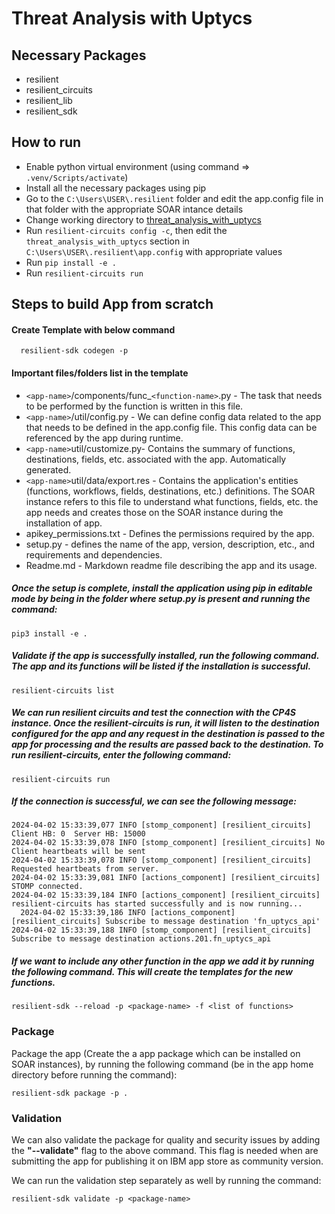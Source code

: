 # Threat Analysis with Uptycs

## Necessary Packages

- resilient
- resilient_circuits
- resilient_lib
- resilient_sdk

## How to run

- Enable python virtual environment (using command => ``.venv/Scripts/activate``)
- Install all the necessary packages using pip
- Go to the ``C:\Users\USER\.resilient`` folder and edit the app.config file in that folder with the appropriate SOAR intance details
- Change working directory to [threat_analysis_with_uptycs](https://github.com/kadirikumar-uptycs/QRADAR-SOAR-V1/tree/main/threat_analysis_with_uptycs)
- Run ``resilient-circuits config -c``, then edit the ``threat_analysis_with_uptycs`` section in ``C:\Users\USER\.resilient\app.config`` with appropriate values
- Run ``pip install -e .``
- Run ``resilient-circuits run``

## Steps to build App from scratch

#### Create Template with below command

```
  resilient-sdk codegen -p 
```

#### Important files/folders list in the template

- `<app-name>`/components/func_`<function-name>`.py - The task that needs to be performed by the function is written in this file.
- `<app-name>`/util/config.py - We can define config data related to the app that needs to be defined in the app.config file. This config data can be referenced by the app during runtime.
- `<app-name>`util/customize.py- Contains the summary of functions, destinations, fields, etc. associated with the app. Automatically generated.
- `<app-name>`util/data/export.res - Contains the application's entities (functions, workflows, fields, destinations, etc.) definitions. The SOAR instance refers to this file to understand what functions, fields, etc. the app needs and creates those on the SOAR instance during the installation of app.
- apikey_permissions.txt - Defines the permissions required by the app.
- setup.py - defines the name of the app, version, description, etc., and requirements and dependencies.
- Readme.md - Markdown readme file describing the app and its usage.

##### Once the setup is complete, install the application using pip in editable mode by being in the folder where setup.py is present and running the command:

```
pip3 install -e .
```

##### Validate if the app is successfully installed, run the following command. The app and its functions will be listed if the installation is successful.

```
resilient-circuits list
```

##### We can run resilient circuits and test the connection with the CP4S instance. Once the resilient-circuits is run, it will listen to the destination configured for the app and any request in the destination is passed to the app for processing and the results are passed back to the destination. To run resilient-circuits, enter the following command:

```
resilient-circuits run
```

##### If the connection is successful, we can see the following message:

```
2024-04-02 15:33:39,077 INFO [stomp_component] [resilient_circuits] Client HB: 0  Server HB: 15000
2024-04-02 15:33:39,078 INFO [stomp_component] [resilient_circuits] No Client heartbeats will be sent
2024-04-02 15:33:39,078 INFO [stomp_component] [resilient_circuits] Requested heartbeats from server.
2024-04-02 15:33:39,081 INFO [actions_component] [resilient_circuits] STOMP connected.
2024-04-02 15:33:39,184 INFO [actions_component] [resilient_circuits] resilient-circuits has started successfully and is now running...
  2024-04-02 15:33:39,186 INFO [actions_component] [resilient_circuits] Subscribe to message destination 'fn_uptycs_api'
2024-04-02 15:33:39,188 INFO [stomp_component] [resilient_circuits] Subscribe to message destination actions.201.fn_uptycs_api
```

##### If we want to include any other function in the app we add it by running the following command. This will create the templates for the new functions.

```
resilient-sdk --reload -p <package-name> -f <list of functions>
```

### Package

Package the app (Create the a app package which can be installed on SOAR instances), by running the following command (be in the app home directory before running the command):

```
resilient-sdk package -p .
```

### Validation

We can also validate the package for quality and security issues by adding the **"--validate"** flag to the above command. This flag is needed when are submitting the app for publishing it on IBM app store as community version.

We can run the validation step separately as well by running the command:

```
resilient-sdk validate -p <package-name>
```
